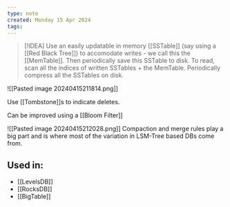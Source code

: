 ```yaml
---
type: note
created: Monday 15 Apr 2024
tags: 
---
```

> [!IDEA]
> Use an easily updatable in memory [[SSTable]] (say using a [[Red Black Tree]]) to accomodate writes - we call this the [[MemTable]]. Then periodically save this SSTable to disk. To read, scan all the indices of written SSTables + the MemTable. Periodically compress all the SSTables on disk.

![[Pasted image 20240415211814.png]]

Use [[Tombstone]]s to indicate deletes.

Can be improved using a [[Bloom Filter]]

![[Pasted image 20240415212028.png]]
Compaction and merge rules play a big part and is where most of the variation in LSM-Tree based DBs come from.
## Used in:
- [[LevelsDB]]
- [[RocksDB]]
- [[BigTable]]